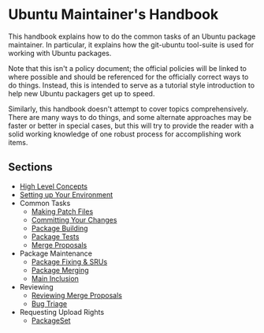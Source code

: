Ubuntu Maintainer's Handbook
============================

This handbook explains how to do the common tasks of an Ubuntu package maintainer.  In particular, it explains how the git-ubuntu tool-suite is used for working with Ubuntu packages.

Note that this isn't a policy document; the official policies will be linked to where possible and should be referenced for the officially correct ways to do things.  Instead, this is intended to serve as a tutorial style introduction to help new Ubuntu packagers get up to speed.

Similarly, this handbook doesn't attempt to cover topics comprehensively.  There are many ways to do things, and some alternate approaches may be faster or better in special cases, but this will try to provide the reader with a solid working knowledge of one robust process for accomplishing work items.

Sections
--------

 * [High Level Concepts](Concepts.md)
 * [Setting up Your Environment](Setup.md)
 * Common Tasks
   - [Making Patch Files](DebianPatch.md)
   - [Committing Your Changes](CommittingChanges.md)
   - [Package Building](PackageBuilding.md)
   - [Package Tests](PackageTests.md)
   - [Merge Proposals](MergeProposal.md)
 * Package Maintenance
   - [Package Fixing & SRUs](PackageFixing.md)
   - [Package Merging](PackageMerging.md)
   - [Main Inclusion](MainInclusion.md)
 * Reviewing
   - [Reviewing Merge Proposals](MergeProposalReview.md)
   - [Bug Triage](BugTriage.md)
 * Requesting Upload Rights
   - [PackageSet](MembershipInPackageSet.md)
